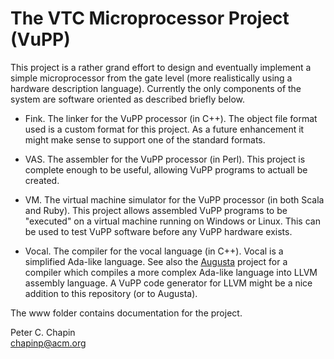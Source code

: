 
The VTC Microprocessor Project (VuPP)
=====================================

This project is a rather grand effort to design and eventually implement a simple microprocessor
from the gate level (more realistically using a hardware description language). Currently the
only components of the system are software oriented as described briefly below.

+ Fink. The linker for the VuPP processor (in C++). The object file format used is a custom
  format for this project. As a future enhancement it might make sense to support one of the
  standard formats.

+ VAS. The assembler for the VuPP processor (in Perl). This project is complete enough to be
  useful, allowing VuPP programs to actuall be created.
  
+ VM. The virtual machine simulator for the VuPP processor (in both Scala and Ruby). This
  project allows assembled VuPP programs to be "executed" on a virtual machine running on
  Windows or Linux. This can be used to test VuPP software before any VuPP hardware exists.
  
+ Vocal. The compiler for the vocal language (in C++). Vocal is a simplified Ada-like language.
  See also the [Augusta](https://github.com/pchapin/augusta) project for a compiler which
  compiles a more complex Ada-like language into LLVM assembly language. A VuPP code generator
  for LLVM might be a nice addition to this repository (or to Augusta).

The www folder contains documentation for the project.

Peter C. Chapin  
chapinp@acm.org  
